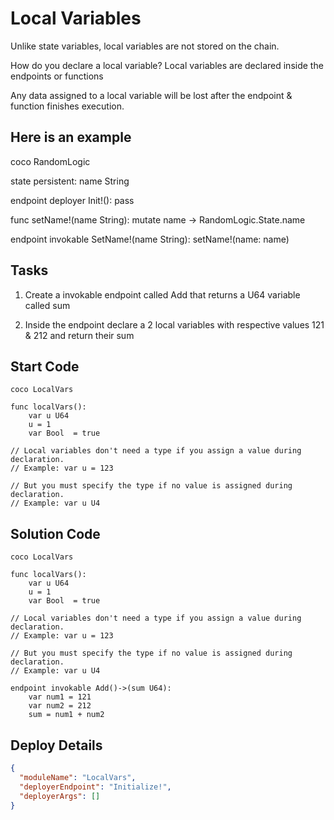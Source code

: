 # Local Variables

Unlike state variables, local variables are not stored on the chain.

How do you declare a local variable?
Local variables are declared inside the endpoints or functions

Any data assigned to a local variable will be lost after the endpoint & function finishes execution.

## Here is an example

coco RandomLogic

state persistent:
name String

endpoint deployer Init!():
pass

func setName!(name String):
mutate name -> RandomLogic.State.name

endpoint invokable SetName!(name String):
setName!(name: name)

## Tasks

1. Create a invokable endpoint called Add that returns a U64 variable called sum

2. Inside the endpoint declare a 2 local variables with respective values 121 & 212
   and return their sum

## Start Code

```cocolang
coco LocalVars

func localVars():
    var u U64
    u = 1
    var Bool  = true

// Local variables don't need a type if you assign a value during declaration.
// Example: var u = 123

// But you must specify the type if no value is assigned during declaration.
// Example: var u U4
```

## Solution Code

```cocolang
coco LocalVars

func localVars():
    var u U64
    u = 1
    var Bool  = true

// Local variables don't need a type if you assign a value during declaration.
// Example: var u = 123

// But you must specify the type if no value is assigned during declaration.
// Example: var u U4

endpoint invokable Add()->(sum U64):
    var num1 = 121
    var num2 = 212
    sum = num1 + num2
```

## Deploy Details

```json
{
  "moduleName": "LocalVars",
  "deployerEndpoint": "Initialize!",
  "deployerArgs": []
}
```
